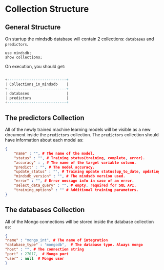 # Collection Structure

## General Structure

On startup the mindsdb database will contain 2 collections: `databases` and `predictors`. 

```mql
use mindsdb;
show collections;
```

On execution, you should get:

```sql

+---------------------------+
| Collections_in_mindsdb    |
+---------------------------+
| databases                 |
| predictors                |
+---------------------------+

```

## The predictors Collection

All of the newly trained machine learning models will be visible as a new document inside the `predictors` collection.
The `predictors` collection should have information about each model as:

```json
{ 
    "name" : "", # The name of the model.
    "status" : "", # Training status(training, complete, error).
    "accuracy" : , # The name of the target variable column.
    "predict" : "", # The model accuracy. 
    "update_status" : "", # Training update status(up_to_date, updating)
    "mindsdb_version" : "", # The mindsdb version used.
    "error" : "", # Error message info in case of an error.
    "select_data_query" : "", # empty, required for SQL API.
    "training_options" : "" # Additional training parameters. 
}
```

## The databases Collection

All of the Mongo connections will be stored inside the database collection as:


```json
{ 
"name" : "mongo_int", # The name of integration
"database_type" : "mongodb",  # The database type. Always mongo
"host" : "", # The connection string
"port" : 27017,  # Mongo port
"user" : null  # Mongo user
}
```